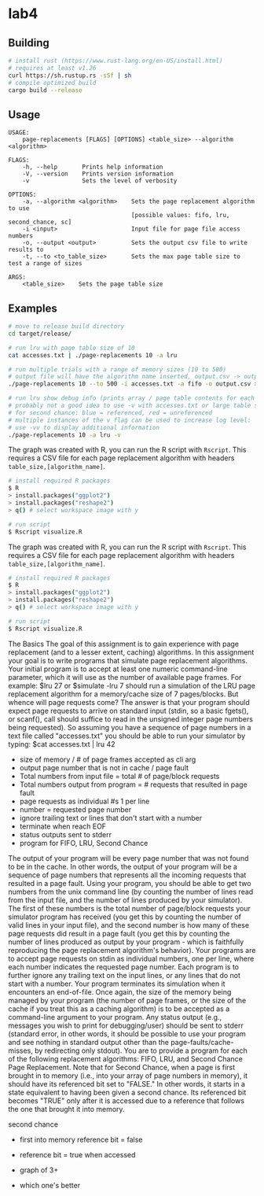 # lab4

## Building

```bash
# install rust (https://www.rust-lang.org/en-US/install.html)
# requires at least v1.26
curl https://sh.rustup.rs -sSf | sh
# compile optimized build
cargo build --release
```

## Usage

```text
USAGE:
    page-replacements [FLAGS] [OPTIONS] <table_size> --algorithm <algorithm>

FLAGS:
    -h, --help       Prints help information
    -V, --version    Prints version information
    -v               Sets the level of verbosity

OPTIONS:
    -a, --algorithm <algorithm>    Sets the page replacement algorithm to use
                                   [possible values: fifo, lru, second_chance, sc]
    -i <input>                     Input file for page file access numbers
    -o, --output <output>          Sets the output csv file to write results to
    -t, --to <to_table_size>       Sets the max page table size to test a range of sizes

ARGS:
    <table_size>    Sets the page table size
```

## Examples

```bash
# move to release build directory
cd target/release/

# run lru with page table size of 10
cat accesses.txt | ./page-replacements 10 -a lru

# run multiple trials with a range of memory sizes (10 to 500)
# output file will have the algorithm name inserted, output.csv -> output.fifo.csv
./page-replacements 10 --to 500 -i accesses.txt -a fifo -o output.csv > /dev/null

# run lru show debug info (prints array / page table contents for each input)
# probably not a good idea to use -v with accesses.txt or large table sizes
# for second chance: blue = referenced, red = unreferenced
# multiple instances of the v flag can be used to increase log level:
# use -vv to display additional information
./page-replacements 10 -a lru -v
```

The graph was created with R, you can run the R script with `Rscript`.
This requires a CSV file for each page replacement algorithm with headers `table_size,[algorithm_name]`.

```bash
# install required R packages
$ R
> install.packages("ggplot2")
> install.packages("reshape2")
> q() # select workspace image with y

# run script
$ Rscript visualize.R
```

The graph was created with R, you can run the R script with `Rscript`.
This requires a CSV file for each page replacement algorithm with headers `table_size,[algorithm_name]`.

```bash
# install required R packages
$ R
> install.packages("ggplot2")
> install.packages("reshape2")
> q() # select workspace image with y

# run script
$ Rscript visualize.R
```

The Basics
The goal of this assignment is to gain experience with page replacement (and to a lesser extent, caching) algorithms. In this assignment your goal is to write programs that simulate page replacement algorithms. Your initial program is to accept at least one numeric command-line parameter, which it will use as the number of available page frames. 
For example:
$lru 27
or
$simulate -lru 7
should run a simulation of the LRU page replacement algorithm for a memory/cache size of 7 pages/blocks. But whence will page requests come? The answer is that your program should expect page requests to arrive on standard input (stdin, so a basic fgets(), or scanf(), call should suffice to read in the unsigned integer page numbers being requested). So assuming you have a sequence of page numbers in a text file called "accesses.txt" you should be able to run your simulator by typing:
$cat accesses.txt | lru 42

* size of memory / # of page frames accepted as cli arg
* output page number that is not in cache / page fault
* Total numbers from input file = total # of page/block requests
* Total numbers output from program = # requests that resulted in page fault
* page requests as individual #s 1 per line
* number = requested page number
* ignore trailing text or lines that don't start with a number
* terminate when reach EOF
* status outputs sent to stderr
* program for FIFO, LRU, Second Chance

The output of your program will be every page number that was not found to be in the cache. In other words, the output of your program will be a sequence of page numbers that represents all the incoming requests that resulted in a page fault. Using your program, you should be able to get two numbers from the unix command line (by counting the number of lines read from the input file, and the number of lines produced by your simulator). The first of these numbers is the total number of page/block requests your simulator program has received (you get this by counting the number of valid lines in your input file), and the second number is how many of these page requests did result in a page fault (you get this by counting the number of lines produced as output by your program - which is faithfully reproducing the page replacement algorithm's behavior).
Your programs are to accept page requests on stdin as individual numbers, one per line, where each number indicates the requested page number. Each program is to further ignore any trailing text on the input lines, or any lines that do not start with a number. Your program terminates its simulation when it encounters an end-of-file. Once again, the size of the memory being managed by your program (the number of page frames, or the size of the cache if you treat this as a caching algorithm) is to be accepted as a command-line argument to your program. Any status output (e.g., messages you wish to print for debugging/user) should be sent to stderr (standard error, in other words, it should be possible to use your program and see nothing in standard output other than the page-faults/cache-misses, by redirecting only stdout).
You are to provide a program for each of the following replacement algorithms: FIFO, LRU, and Second Chance Page Replacement.
Note that for Second Chance, when a page is first brought in to memory (i.e., into your array of page numbers in memory), it should have its referenced bit set to "FALSE." In other words, it starts in a state equivalent to having been given a second chance. Its referenced bit becomes "TRUE"  only after it is accessed due to a reference that follows the one that brought it into memory.

second chance

* first into memory reference bit = false
* reference bit = true when accessed

* graph of 3+
* which one's better

